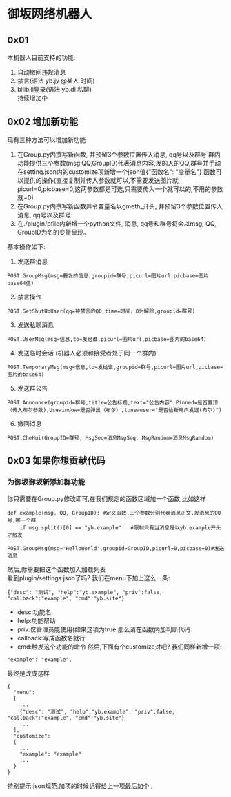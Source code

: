 # 御坂网络机器人  
## 0x01  
本机器人目前支持的功能:  
1. 自动撤回违规消息  
2. 禁言(语法 yb.jy @某人 时间)
3. bilibili登录(语法 yb.dl 私聊)  
持续增加中
## 0x02 增加新功能  
现有三种方法可以增加新功能
1. 在Group.py内撰写新函数, 并预留3个参数位置传入消息, qq号以及群号
群内功能提供三个参数(msg,QQ,GroupID)代表消息内容,发的人的QQ,群号并手动在setting.json内的customize项新增一个json值{"函数名": "变量名"}
函数可以提供的操作(直接复制并传入参数就可以,不需要发送图片就picurl=0,picbase=0,这两参数都是可选,只需要传入一个就可以的,不用的参数就=0) 
2. 在Group.py内撰写新函数并令变量名以gmeth_开头, 并预留3个参数位置传入消息, qq号以及群号
3. 在./plugin/pfile内新增一个python文件, 消息, qq号和群号将会以msg, QQ, GroupID为名的变量呈现。

基本操作如下:
1. 发送群消息
```
POST.GroupMsg(msg=要发的信息,groupid=群号,picurl=图片url,picbase=图片base64值)
```
2. 禁言操作
```
POST.SetShutUpUser(qq=被禁言的QQ,time=时间，0为解除,groupid=群号)
```
3. 发送私聊消息
```
POST.UserMsg(msg=信息,to=发给谁,picurl=图片url,picbase=图片的base64)
```
4. 发送临时会话 (机器人必须和接受者处于同一个群内)
```
POST.TemporaryMsg(msg=信息,to=发给谁,groupid=群号,picurl=图片url,picbase=图片的base64)
```
5. 发送群公告
```
POST.Announce(groupid=群号,title=公告标题,text="公告内容",Pinned=是否置顶（传入布尔参数),Usewindow=是否弹出（布尔）,tonewuser="是否给新用户发送(布尔)")
```
6. 撤回消息
```
POST.CheHui(GroupID=群号, MsgSeq=消息MsgSeq, MsgRandom=消息MsgRandom)
```
## 0x03 如果你想贡献代码  
### 为御坂御坂新添加群功能  
你只需要在Group.py修改即可,在我们规定的函数区域加一个函数,比如这样  
```
def example(msg, QQ, GroupID): #定义函数,三个参数分别代表消息正文.发消息的QQ号,哪一个群
    if msg.split()[0] == "yb.example":  #限制只有当消息是以yb.example开头才触发
        POST.GroupMsg(msg='HelloWorld',groupid=GroupID,picurl=0,picbase=0)#发送消息
```
然后,你需要把这个函数加入加载列表  
看到plugin/settings.json了吗?
我们在menu下加上这么一条:
```
{"desc": "测试", "help":"yb.example", "priv":false, "callback":"example", "cmd":"yb.site"}
```
* desc:功能名
* help:功能帮助
* priv:仅管理员能使用(如果这项为true,那么请在函数内加判断代码
* callback:写成函数名就行
* cmd:触发这个功能的命令
然后,下面有个customize对吧?
我们同样新增一项:
```
"example": "example",
```
最终是改成这样
```
{
  "menu":
  [
    ...
    {"desc": "测试", "help":"yb.example", "priv":false, "callback":"example", "cmd":"yb.site"}
    ...
  ],
  "customize":
  {
    ...
    "example": "example"
    ...
  }
}
```
特别提示:json规范,加项的时候记得给上一项最后加个 ,